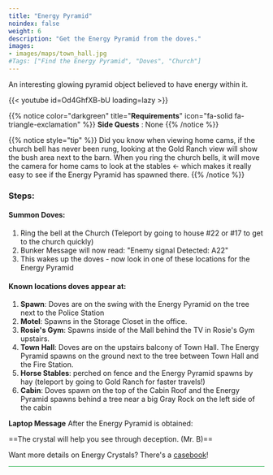 ```yaml
---
title: "Energy Pyramid"
noindex: false
weight: 6
description: "Get the Energy Pyramid from the doves."
images:
- images/maps/town_hall.jpg
#Tags: ["Find the Energy Pyramid", "Doves", "Church"]
---
```


An interesting glowing pyramid object believed to have energy within it.

{{< youtube id=Od4GhfXB-bU loading=lazy >}}

{{% notice color="darkgreen" title="**Requirements**" icon="fa-solid fa-triangle-exclamation"  %}}
**Side Quests** : None
{{% /notice %}}

{{% notice style="tip" %}}
Did you know when viewing home cams, if the church bell has never been rung, looking at the Gold Ranch view will show the bush area next to the barn. When you ring the church bells, it will move the camera for home cams to look at the stables \<- which makes it really easy to see if the Energy Pyramid has spawned there.
{{% /notice %}}

<h3>Steps:</h3>

#### Summon Doves:

1. Ring the bell at the Church (Teleport by going to house #22 or #17 to get to the church quickly)
  1. Bunker Message will now read: "Enemy signal Detected: A22"
  2. This wakes up the doves - now look in one of these locations for the Energy Pyramid

#### Known locations doves appear at:

1. **Spawn**: Doves are on the swing with the Energy Pyramid on the tree next to the Police Station 
2. **Motel**: Spawns in the Storage Closet in the office. 
3. **Rosie's Gym**: Spawns inside of the Mall behind the TV in Rosie's Gym upstairs.
4. **Town Hall**: Doves are on the upstairs balcony of Town Hall. The Energy Pyramid spawns on the ground next to the tree between Town Hall and the Fire Station.
5. **Horse Stables**: perched on fence and the Energy Pyramid spawns by hay (teleport by going to Gold Ranch for faster travels!) 
6. **Cabin**: Doves spawn on the top of the Cabin Roof and the Energy Pyramid spawns behind a tree near a big Gray Rock on the left side of the cabin 


**Laptop Message** After the Energy Pyramid is obtained:

==The crystal will help you see through deception. (Mr. B)==

Want more details on Energy Crystals? There's a [casebook](/casebook/energy_pyramids)!

<hr style="background-color: #28b44c" size=8>
